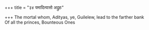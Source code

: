 +++
title = "३४ यमादित्यासो अद्रुहः"

+++
The mortal whom, Adityas, ye, Guilelew, lead to the farther bank  
     Of all the princes, Bounteous Ones